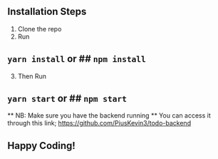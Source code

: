
## Installation Steps

1. Clone the repo
2. Run 
## `yarn install` or ## `npm install`
3. Then Run
## `yarn start` or ## `npm start`


** NB: Make sure you have the backend running
** You can access it through this link;
https://github.com/PiusKevin3/todo-backend

## Happy Coding!

